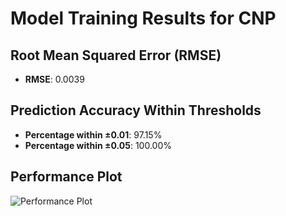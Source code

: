 # Model Training Results for CNP

## Root Mean Squared Error (RMSE)
- **RMSE**: 0.0039

## Prediction Accuracy Within Thresholds
- **Percentage within ±0.01**: 97.15%
- **Percentage within ±0.05**: 100.00%

## Performance Plot
![Performance Plot](../imgs/CNP.png)

